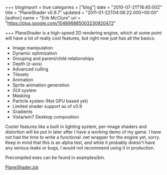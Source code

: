 +++
blogimport = true
categories = ["blog"]
date = "2010-07-21T18:45:00Z"
title = "PlaneShader v0.9.7"
updated = "2011-01-22T04:06:22.000+00:00"
[author]
name = "Erik McClure"
uri = "https://plus.google.com/104896885003230920472"

+++
PlaneShader is a high-speed 2D rendering engine, which at some point will have a lot of really cool features, but right now just has all the basics.

- Image manipulation
- Dynamic optimization
- Grouping and parent/child relationships
- Depth (z-axis)
- Advanced culling
- Tilesets
- Animation
- Sprite animation generation
- GUI system
- Masking
- Particle system (Not GPU based yet)
- Limited shader support as of v0.9
- Gradients
- Vista/win7 Desktop composition

Cooler features like a built in lighting system, per-image shaders and distortion will be put in later after I have a working demo of my game. I have not had the time to write a functional .net wrapper for the engine yet, sorry. Keep in mind that this is an alpha test, and while it probably doesn't have any serious leaks or bugs, I would not recommend using it in production.

Precompiled exes can be found in examples/bin.

[PlaneShader.zip](http://www.blackspherestudios.com/storage/PlaneShader.zip)
